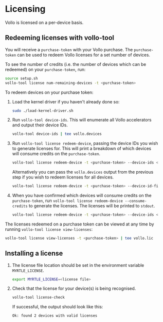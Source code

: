# Licensing

Vollo is licensed on a per-device basis.

## Redeeming licenses with vollo-tool

You will receive a `purchase-token` with your Vollo purchase. The `purchase-token` can be used to redeem Vollo licenses for a set number of devices.

To see the number of credits (i.e. the number of devices which can be redeemed) on your `purchase-token`, run:

```sh
source setup.sh
vollo-tool license num-remaining-devices -t <purchase-token>
```

To redeem devices on your purchase token:

1. Load the kernel driver if you haven't already done so:

   ```sh
   sudo ./load-kernel-driver.sh
   ```

2. Run `vollo-tool device-ids`. This will enumerate all Vollo accelerators and output their device IDs.

   ```sh
   vollo-tool device-ids | tee vollo.devices
   ```

3. Run `vollo-tool license redeem-device`, passing the device IDs you wish to generate licenses for. This will print a breakdown of which devices will consume credits on the `purchase-token`.

   ```sh
   vollo-tool license redeem-device -t <purchase-token> --device-ids <device IDs>
   ```

   Alternatively you can pass the `vollo.devices` output from the previous step if you wish to redeem licenses for all devices.

   ```sh
   vollo-tool license redeem-device -t <purchase-token> --device-id-file <device ID file>
   ```

4. When you have confirmed which devices will consume credits on the `purchase-token`, run `vollo-tool license redeem-device --consume-credits` to generate the licenses.
   The licenses will be printed to `stdout`.

   ```sh
   vollo-tool license redeem-device -t <purchase-token> --device-ids <device IDs> --consume-credits | tee vollo.lic
   ```

The licenses redeemed on a purchase token can be viewed at any time by running `vollo-tool license view-licenses`:

```sh
vollo-tool license view-licenses -t <purchase-token> | tee vollo.lic
```

## Installing a license

1. The license file location should be set in the environment variable `MYRTLE_LICENSE`.

   ```sh
   export MYRTLE_LICENSE=<license file>
   ```

2. Check that the license for your device(s) is being recognised.

   ```sh
   vollo-tool license-check
   ```

   If successful, the output should look like this:

   ```output
   Ok: found 2 devices with valid licenses
   ```
